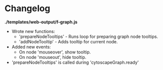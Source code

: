 # Changelog

**./templates/web-output/f-graph.js**
* Wrote new functions:
	* 'prepareNodeTooltips' - Runs loop for preparing graph node tooltips.
	* 'addNodeTooltip' - Adds tooltip for current node.
* Added new events:
	* On node 'mouseover', show tooltip.
	* On node 'mouseout', hide tooltip.
* 'prepareNodeTooltips' is called during 'cytoscapeGraph.ready'
